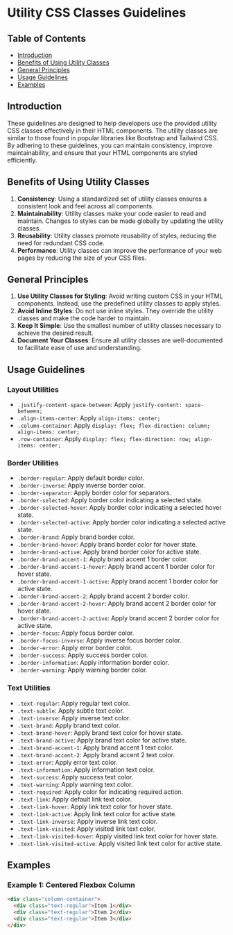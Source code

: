 # Utility CSS Classes Guidelines

## Table of Contents
- [Introduction](#introduction)
- [Benefits of Using Utility Classes](#benefits-of-using-utility-classes)
- [General Principles](#general-principles)
- [Usage Guidelines](#usage-guidelines)
- [Examples](#examples)

## Introduction
These guidelines are designed to help developers use the provided utility CSS classes effectively in their HTML components. The utility classes are similar to those found in popular libraries like Bootstrap and Tailwind CSS. By adhering to these guidelines, you can maintain consistency, improve maintainability, and ensure that your HTML components are styled efficiently.

## Benefits of Using Utility Classes
1. **Consistency**: Using a standardized set of utility classes ensures a consistent look and feel across all components.
2. **Maintainability**: Utility classes make your code easier to read and maintain. Changes to styles can be made globally by updating the utility classes.
3. **Reusability**: Utility classes promote reusability of styles, reducing the need for redundant CSS code.
4. **Performance**: Utility classes can improve the performance of your web pages by reducing the size of your CSS files.

## General Principles
1. **Use Utility Classes for Styling**: Avoid writing custom CSS in your HTML components. Instead, use the predefined utility classes to apply styles.
2. **Avoid Inline Styles**: Do not use inline styles. They override the utility classes and make the code harder to maintain.
3. **Keep It Simple**: Use the smallest number of utility classes necessary to achieve the desired result.
4. **Document Your Classes**: Ensure all utility classes are well-documented to facilitate ease of use and understanding.

## Usage Guidelines
### Layout Utilities
- `.justify-content-space-between`: Apply `justify-content: space-between;`
- `.align-items-center`: Apply `align-items: center;`
- `.column-container`: Apply `display: flex; flex-direction: column; align-items: center;`
- `.row-container`: Apply `display: flex; flex-direction: row; align-items: center;`

### Border Utilities
- `.border-regular`: Apply default border color.
- `.border-inverse`: Apply inverse border color.
- `.border-separator`: Apply border color for separators.
- `.border-selected`: Apply border color indicating a selected state.
- `.border-selected-hover`: Apply border color indicating a selected hover state.
- `.border-selected-active`: Apply border color indicating a selected active state.
- `.border-brand`: Apply brand border color.
- `.border-brand-hover`: Apply brand border color for hover state.
- `.border-brand-active`: Apply brand border color for active state.
- `.border-brand-accent-1`: Apply brand accent 1 border color.
- `.border-brand-accent-1-hover`: Apply brand accent 1 border color for hover state.
- `.border-brand-accent-1-active`: Apply brand accent 1 border color for active state.
- `.border-brand-accent-2`: Apply brand accent 2 border color.
- `.border-brand-accent-2-hover`: Apply brand accent 2 border color for hover state.
- `.border-brand-accent-2-active`: Apply brand accent 2 border color for active state.
- `.border-focus`: Apply focus border color.
- `.border-focus-inverse`: Apply inverse focus border color.
- `.border-error`: Apply error border color.
- `.border-success`: Apply success border color.
- `.border-information`: Apply information border color.
- `.border-warning`: Apply warning border color.

### Text Utilities
- `.text-regular`: Apply regular text color.
- `.text-subtle`: Apply subtle text color.
- `.text-inverse`: Apply inverse text color.
- `.text-brand`: Apply brand text color.
- `.text-brand-hover`: Apply brand text color for hover state.
- `.text-brand-active`: Apply brand text color for active state.
- `.text-brand-accent-1`: Apply brand accent 1 text color.
- `.text-brand-accent-2`: Apply brand accent 2 text color.
- `.text-error`: Apply error text color.
- `.text-information`: Apply information text color.
- `.text-success`: Apply success text color.
- `.text-warning`: Apply warning text color.
- `.text-required`: Apply color for indicating required action.
- `.text-link`: Apply default link text color.
- `.text-link-hover`: Apply link text color for hover state.
- `.text-link-active`: Apply link text color for active state.
- `.text-link-inverse`: Apply inverse link text color.
- `.text-link-visited`: Apply visited link text color.
- `.text-link-visited-hover`: Apply visited link text color for hover state.
- `.text-link-visited-active`: Apply visited link text color for active state.

## Examples

### Example 1: Centered Flexbox Column
```html
<div class="column-container">
  <div class="text-regular">Item 1</div>
  <div class="text-regular">Item 2</div>
  <div class="text-regular">Item 3</div>
</div>
